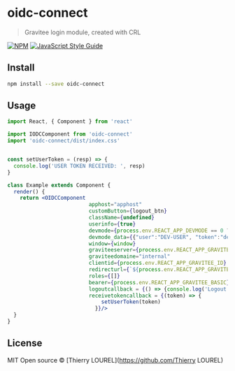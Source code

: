 # oidc-connect

> Gravitee login module, created with CRL

[![NPM](https://img.shields.io/npm/v/oidc-connect.svg)](https://www.npmjs.com/package/oidc-connect) [![JavaScript Style Guide](https://img.shields.io/badge/code_style-standard-brightgreen.svg)](https://standardjs.com)

## Install

```bash
npm install --save oidc-connect
```

## Usage

```jsx
import React, { Component } from 'react'

import IODCComponent from 'oidc-connect'
import 'oidc-connect/dist/index.css'


const setUserToken = (resp) => {
  console.log('USER TOKEN RECEIVED: ', resp)
}

class Example extends Component {
  render() {
    return <OIDCComponent
                          apphost="apphost"
                          customButton={logout_btn}
                          className={undefined}
                          userinfo={true}
                          devmode={process.env.REACT_APP_DEVMODE == 0 ? false : true}
                          devmode_data={{"user":"DEV-USER", "token":"dev_token_receive", "roles":"TAVIE_GESTION"}}
                          window={window}
                          graviteeserver={process.env.REACT_APP_GRAVITEE_HOST}
                          graviteedomaine="internal"
                          clientid={process.env.REACT_APP_GRAVITEE_ID}
                          redirecturl={`${process.env.REACT_APP_GRAVITEE_REDIRECT}`}
                          roles={[]}
                          bearer={process.env.REACT_APP_GRAVITEE_BASIC}
                          logoutcallback = {() => {console.log('Logout callback')}}
                          receivetokencallback = {(token) => {
                              setUserToken(token)
                            }}/>
  }
}
```

## License

MIT Open source © [Thierry LOUREL](https://github.com/Thierry LOUREL)
